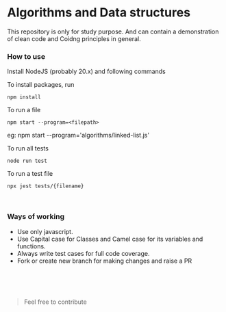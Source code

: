 # Algorithms and Data structures

This repository is only for study purpose.
And can contain a demonstration of clean code and Coidng principles in general.



### How to use

Install NodeJS (probably 20.x) and following commands

To install packages, run
```
npm install
```

To run a file
``` 
npm start --program=<filepath>
```
eg: npm start --program='algorithms/linked-list.js'

To run all tests
```
node run test
```

To run a test file
```
npx jest tests/{filename}
```

<br>

### Ways of working

- Use only javascript.
- Use Capital case for Classes and Camel case for its variables and functions.
- Always write test cases for full code coverage.
- Fork or create new branch for making changes and raise a PR


<br><br><br>

> Feel free to contribute 

